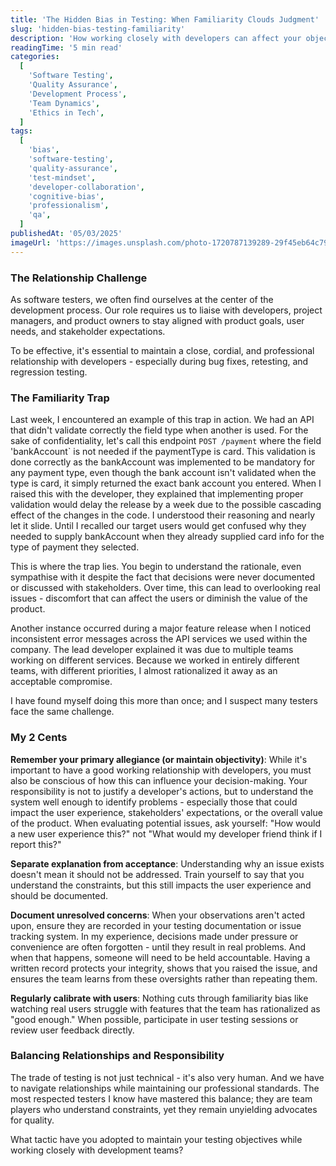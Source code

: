 ```yaml
---
title: 'The Hidden Bias in Testing: When Familiarity Clouds Judgment'
slug: 'hidden-bias-testing-familiarity'
description: 'How working closely with developers can affect your objectivity as a software tester, and practical tactics to maintain your testing integrity.'
readingTime: '5 min read'
categories:
  [
    'Software Testing',
    'Quality Assurance',
    'Development Process',
    'Team Dynamics',
    'Ethics in Tech',
  ]
tags:
  [
    'bias',
    'software-testing',
    'quality-assurance',
    'test-mindset',
    'developer-collaboration',
    'cognitive-bias',
    'professionalism',
    'qa',
  ]
publishedAt: '05/03/2025'
imageUrl: 'https://images.unsplash.com/photo-1720787139289-29f45eb64c79?w=500&auto=format&fit=crop&q=60&ixlib=rb-4.0.3&ixid=M3wxMjA3fDB8MHxzZWFyY2h8MjB8fG1pc3QlMjBvdmVyJTIwYSUyMGNsZWFyJTIwcGF0aHxlbnwwfHwwfHx8MA%3D%3D'
---
```


### The Relationship Challenge

As software testers, we often find ourselves at the center of the development process. Our role requires us to liaise with developers, project managers, and product owners to stay aligned with product goals, user needs, and stakeholder expectations.

To be effective, it's essential to maintain a close, cordial, and professional relationship with developers - especially during bug fixes, retesting, and regression testing.

### The Familiarity Trap

Last week, I encountered an example of this trap in action. We had an API that didn't validate correctly the field type when another is used. For the sake of confidentiality, let's call this endpoint `POST /payment` where the field 'bankAccount` is not needed if the paymentType is card. This validation is done correctly as the bankAccount was implemented to be mandatory for any payment type, even though the bank account isn't validated when the type is card, it simply returned the exact bank account you entered. When I raised this with the developer, they explained that implementing proper validation would delay the release by a week due to the possible cascading effect of the changes in the code. I understood their reasoning and nearly let it slide. Until I recalled our target users would get confused why they needed to supply bankAccount when they already supplied card info for the type of payment they selected.

This is where the trap lies. You begin to understand the rationale, even sympathise with it despite the fact that decisions were never documented or discussed with stakeholders. Over time, this can lead to overlooking real issues - discomfort that can affect the users or diminish the value of the product.

Another instance occurred during a major feature release when I noticed inconsistent error messages across the API services we used within the company. The lead developer explained it was due to multiple teams working on different services. Because we worked in entirely different teams, with different priorities, I almost rationalized it away as an acceptable compromise.

I have found myself doing this more than once; and I suspect many testers face the same challenge.

### My 2 Cents

**Remember your primary allegiance (or maintain objectivity)**:
While it's important to have a good working relationship with developers, you must also be conscious of how this can influence your decision-making. Your responsibility is not to justify a developer's actions, but to understand the system well enough to identify problems - especially those that could impact the user experience, stakeholders' expectations, or the overall value of the product. When evaluating potential issues, ask yourself: "How would a new user experience this?" not "What would my developer friend think if I report this?"

**Separate explanation from acceptance**:
Understanding why an issue exists doesn't mean it should not be addressed. Train yourself to say that you understand the constraints, but this still impacts the user experience and should be documented.

**Document unresolved concerns**:
When your observations aren't acted upon, ensure they are recorded in your testing documentation or issue tracking system. In my experience, decisions made under pressure or convenience are often forgotten - until they result in real problems. And when that happens, someone will need to be held accountable. Having a written record protects your integrity, shows that you raised the issue, and ensures the team learns from these oversights rather than repeating them.

**Regularly calibrate with users**:
Nothing cuts through familiarity bias like watching real users struggle with features that the team has rationalized as "good enough." When possible, participate in user testing sessions or review user feedback directly.

### Balancing Relationships and Responsibility

The trade of testing is not just technical - it's also very human. And we have to navigate relationships while maintaining our professional standards. The most respected testers I know have mastered this balance; they are team players who understand constraints, yet they remain unyielding advocates for quality.

What tactic have you adopted to maintain your testing objectives while working closely with development teams?

